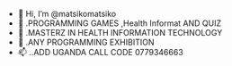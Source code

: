 - 👋 Hi, I’m @matsikomatsiko
- 👀 .PROGRAMMING GAMES ,Health Informat AND QUIZ
- 🌱 .MASTERZ IN HEALTH INFORMATION TECHNOLOGY
- 💞️ .ANY PROGRAMMING EXHIBITION
- 📫 ..ADD UGANDA CALL CODE 0779346663

<!---
matsikomatsiko/matsikomatsiko is a ✨ special ✨ repository because its `README.md` (this file) appears on your GitHub profile.
You can click the Preview link to take a look at your changes.
--->
